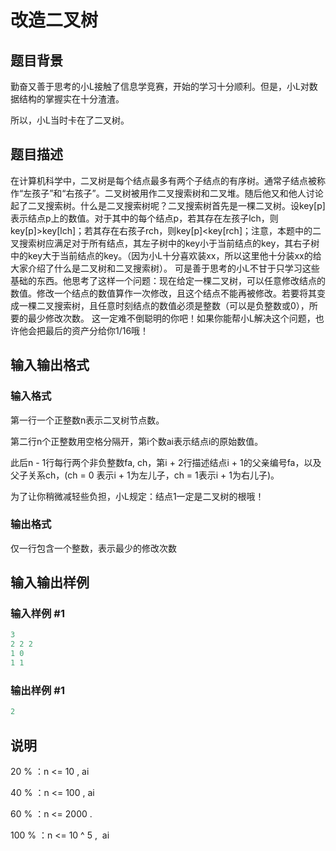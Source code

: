 # 改造二叉树

## 题目背景

勤奋又善于思考的小L接触了信息学竞赛，开始的学习十分顺利。但是，小L对数据结构的掌握实在十分渣渣。

所以，小L当时卡在了二叉树。

## 题目描述

在计算机科学中，二叉树是每个结点最多有两个子结点的有序树。通常子结点被称作“左孩子”和“右孩子”。二叉树被用作二叉搜索树和二叉堆。随后他又和他人讨论起了二叉搜索树。什么是二叉搜索树呢？二叉搜索树首先是一棵二叉树。设key[p]表示结点p上的数值。对于其中的每个结点p，若其存在左孩子lch，则key[p]>key[lch]；若其存在右孩子rch，则key[p]<key[rch]；注意，本题中的二叉搜索树应满足对于所有结点，其左子树中的key小于当前结点的key，其右子树中的key大于当前结点的key。（因为小L十分喜欢装xx，所以这里他十分装xx的给大家介绍了什么是二叉树和二叉搜索树）。 可是善于思考的小L不甘于只学习这些基础的东西。他思考了这样一个问题：现在给定一棵二叉树，可以任意修改结点的数值。修改一个结点的数值算作一次修改，且这个结点不能再被修改。若要将其变成一棵二叉搜索树，且任意时刻结点的数值必须是整数（可以是负整数或0），所要的最少修改次数。 这一定难不倒聪明的你吧！如果你能帮小L解决这个问题，也许他会把最后的资产分给你1/16哦！ 

## 输入输出格式

### 输入格式

第一行一个正整数n表示二叉树节点数。

第二行n个正整数用空格分隔开，第i个数ai表示结点i的原始数值。

此后n - 1行每行两个非负整数fa, ch，第i + 2行描述结点i + 1的父亲编号fa，以及父子关系ch，(ch = 0 表示i + 1为左儿子，ch = 1表示i + 1为右儿子)。

为了让你稍微减轻些负担，小L规定：结点1一定是二叉树的根哦！

### 输出格式

仅一行包含一个整数，表示最少的修改次数

## 输入输出样例

### 输入样例 #1

```cpp
3
2 2 2
1 0
1 1
```


### 输出样例 #1

```cpp
2
```


## 说明

20 % ：n <= 10 , ai 

40 % ：n <= 100 , ai 

60 % ：n <= 2000 .

100 % ：n <= 10 ^ 5 ,  ai 

